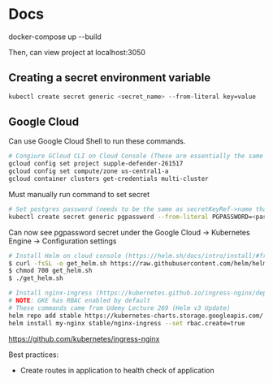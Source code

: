 # Docs

docker-compose up --build

Then, can view project at localhost:3050



## Creating a secret environment variable
```bash
kubectl create secret generic <secret_name> --from-literal key=value
```


## Google Cloud 
Can use Google Cloud Shell to run these commands. 
```bash
# Congiure GCloud CLI on Cloud Console (These are essentially the same commands we had to run in our .travis.yml script as well)
gcloud config set project supple-defender-261517
gcloud config set compute/zone us-central1-a
gcloud container clusters get-credentials multi-cluster
```
Must manually run command to set secret 
```bash
# Set postgres password (needs to be the same as secretKeyRef->name that resides in server-deployment.yaml scripts, etc).
kubectl create secret generic pgpassword --from-literal PGPASSWORD=<password_here>
```
Can now see pgpassword secret under the Google Cloud -> Kubernetes Engine -> Configuration settings


```bash
# Install Helm on cloud console (https://helm.sh/docs/intro/install/#from-script)
$ curl -fsSL -o get_helm.sh https://raw.githubusercontent.com/helm/helm/master/scripts/get-helm-3
$ chmod 700 get_helm.sh
$ ./get_helm.sh

# Install nginx-ingress (https://kubernetes.github.io/ingress-nginx/deploy/#using-helm - the docs here seem dated got error when running "helm install stable/nginx-ingress --name my-nginx". Got error of "Error: unknown flag: --name")
# NOTE: GKE has RBAC enabled by default
# These commands came from Udemy Lecture 269 (Helm v3 Update)
helm repo add stable https://kubernetes-charts.storage.googleapis.com/
helm install my-nginx stable/nginx-ingress --set rbac.create=true 
```



https://github.com/kubernetes/ingress-nginx


Best practices:
* Create routes in application to health check of application 